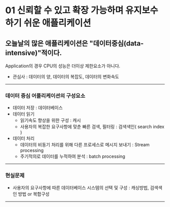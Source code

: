 # 01 신뢰할 수 있고 확장 가능하며 유지보수하기 쉬운 애플리케이션

## 오늘날의 많은 애플리케이션은 "데이터중심(data-intensive)"적이다.
Application의 경우 CPU의 성능은 더이상 제한요소가 아니다.
* 관심사 : 데이터의 양, 데이터의 복잡도, 데이터의 변화속도

----

### 데이터 중심 어플리케이션의 구성요소
* 데이터 저장 : 데이터베이스
* 데이터 읽기
  * 읽기속도 향상을 위한 구성 : 캐시
  * 사용자의 복잡한 요구사항에 맞춘 빠른 검색, 필터링 : 검색색인( search index )
* 데이터 처리
  * 데이터의 비동기 처리를 위해 다른 프로세스로 메시지 보내기 : Stream processing
  * 주기적의로 데이터를 누적하여 분석 : batch processing    

----

### 현실문제
* 사용자의 요구사항에 따른 데이터베이스 시스템의 선택 및 구성 : 캐싱방법, 검색색인 방법 or 복합구성

---
